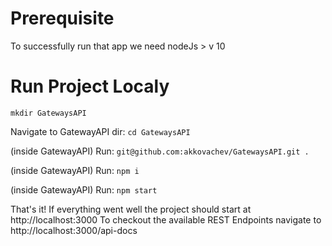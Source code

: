 # Prerequisite
  To successfully run that app we need nodeJs > v 10
  
# Run Project Localy
`mkdir GatewaysAPI`

Navigate to GatewayAPI dir: 
`cd GatewaysAPI`
  
 (inside GatewayAPI) Run:
`git@github.com:akkovachev/GatewaysAPI.git .`
  
 (inside GatewayAPI) Run:
`npm i`

 (inside GatewayAPI) Run:
`npm start`

That's it!
If everything went well the project should start at http://localhost:3000
To checkout the available REST Endpoints navigate to http://localhost:3000/api-docs
